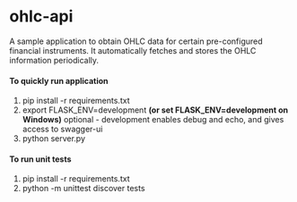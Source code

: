 # ohlc-api
A sample application to obtain OHLC data for certain pre-configured financial instruments. It automatically fetches and stores the OHLC information periodically.

#### To quickly run application
1. pip install -r requirements.txt
1. export FLASK_ENV=development **(or set FLASK_ENV=development on Windows)** optional - development enables debug and echo, and gives access to swagger-ui
1. python server.py

#### To run unit tests
1. pip install -r requirements.txt
1. python -m unittest discover tests
